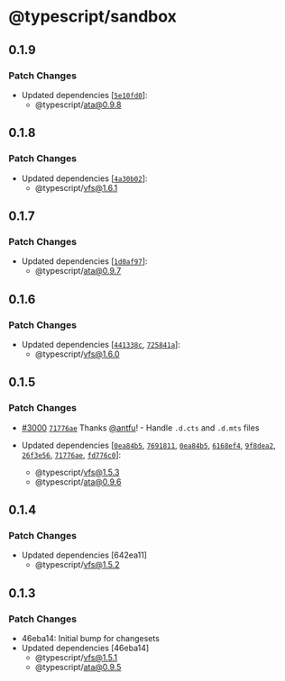 # @typescript/sandbox

## 0.1.9

### Patch Changes

- Updated dependencies [[`5e10fd0`](https://github.com/microsoft/TypeScript-Website/commit/5e10fd05e4fd5ac42ac4e95baecaa7b8b0e8fa19)]:
  - @typescript/ata@0.9.8

## 0.1.8

### Patch Changes

- Updated dependencies [[`4a30b02`](https://github.com/microsoft/TypeScript-Website/commit/4a30b022bc0c1df6b6abb71c99c104f3b19f2c91)]:
  - @typescript/vfs@1.6.1

## 0.1.7

### Patch Changes

- Updated dependencies [[`1d0af97`](https://github.com/microsoft/TypeScript-Website/commit/1d0af97318b79943fe0bfa8871ee6e8c584c9af5)]:
  - @typescript/ata@0.9.7

## 0.1.6

### Patch Changes

- Updated dependencies [[`441338c`](https://github.com/microsoft/TypeScript-Website/commit/441338c04fbbef834ffa1ac6dc0dc8816e9137fc), [`725841a`](https://github.com/microsoft/TypeScript-Website/commit/725841adc9e5b734ccb0663fccb2ba05d0dcca62)]:
  - @typescript/vfs@1.6.0

## 0.1.5

### Patch Changes

- [#3000](https://github.com/microsoft/TypeScript-Website/pull/3000) [`71776ae`](https://github.com/microsoft/TypeScript-Website/commit/71776aecc1b56289ab56d240a9272ce83686ef1a) Thanks [@antfu](https://github.com/antfu)! - Handle `.d.cts` and `.d.mts` files

- Updated dependencies [[`0ea84b5`](https://github.com/microsoft/TypeScript-Website/commit/0ea84b59ae291aba677fe77ca059c4112e45fb9b), [`7691811`](https://github.com/microsoft/TypeScript-Website/commit/7691811c180e3b352cf4e888387d1edfc10f5252), [`0ea84b5`](https://github.com/microsoft/TypeScript-Website/commit/0ea84b59ae291aba677fe77ca059c4112e45fb9b), [`6168ef4`](https://github.com/microsoft/TypeScript-Website/commit/6168ef49a4d08c0b5658732d23625bbcc6049109), [`9f8dea2`](https://github.com/microsoft/TypeScript-Website/commit/9f8dea2c19a3b6028148090f5e8cba8eea086ec3), [`26f3e56`](https://github.com/microsoft/TypeScript-Website/commit/26f3e566aa8fff235a8f6927ef2c33b28be4fe89), [`71776ae`](https://github.com/microsoft/TypeScript-Website/commit/71776aecc1b56289ab56d240a9272ce83686ef1a), [`fd776c0`](https://github.com/microsoft/TypeScript-Website/commit/fd776c05bb8fa9c897d18fa237af39ae8da03a7c)]:
  - @typescript/vfs@1.5.3
  - @typescript/ata@0.9.6

## 0.1.4

### Patch Changes

- Updated dependencies [642ea11]
  - @typescript/vfs@1.5.2

## 0.1.3

### Patch Changes

- 46eba14: Initial bump for changesets
- Updated dependencies [46eba14]
  - @typescript/vfs@1.5.1
  - @typescript/ata@0.9.5
